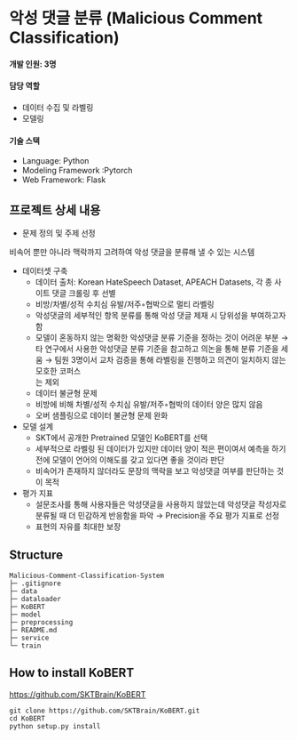 # 악성 댓글 분류 (Malicious Comment Classification)

#### 개발 인원: 3명

#### 담당 역할 
- 데이터 수집 및 라벨링
- 모델링

#### 기술 스택 
- Language: Python
- Modeling Framework :Pytorch
- Web Framework: Flask

## 프로젝트 상세 내용
- 문제 정의 및 주제 선정

비속어 뿐만 아니라 맥락까지 고려하여 악성 댓글을 분류해 낼 수 있는 시스템
- 데이터셋 구축
    - 데이터 출처: Korean HateSpeech Dataset, APEACH Datasets, 각 종 사이트 댓글 크롤링 후 선별
    - 비방/차별/성적 수치심 유발/저주◦협박으로 멀티 라벨링
    - 악성댓글의 세부적인 항목 분류를 통해 악성 댓글 제재 시 당위성을 부여하고자 함
    - 모델이 혼동하지 않는 명확한 악성댓글 분류 기준을 정하는 것이 어려운 부분
      → 타 연구에서 사용한 악성댓글 분류 기준을 참고하고 의논을 통해 분류 기준을 세움
      → 팀원 3명이서 교차 검증을 통해 라벨링을 진행하고 의견이 일치하지 않는 모호한 코퍼스  
          는 제외
    - 데이터 불균형 문제
    - 비방에 비해 차별/성적 수치심 유발/저주◦협박의 데이터 양은 많지 않음
    - 오버 샘플링으로 데이터 불균형 문제 완화
- 모델 설계
    - SKT에서 공개한 Pretrained 모델인 KoBERT를 선택
    - 세부적으로 라벨링 된 데이터가 있지만 데이터 양이 적은 편이여서 예측을 하기전에 모델이 언어의 이해도를 갖고 있다면 좋을 것이라 판단
    - 비속어가 존재하지 않더라도 문장의 맥락을 보고 악성댓글 여부를 판단하는 것이 목적
- 평가 지표
    - 설문조사를 통해 사용자들은 악성댓글을 사용하지 않았는데 악성댓글 작성자로 분류될 때
    더 민감하게 반응함을 파악  → Precision을 주요 평가 지표로 선정
    - 표현의 자유를 최대한 보장


## Structure
```
Malicious-Comment-Classification-System
├─ .gitignore
├─ data
├─ dataloader
├─ KoBERT
├─ model
├─ preprocessing
├─ README.md
├─ service
└─ train
```

## How to install KoBERT 
https://github.com/SKTBrain/KoBERT

```
git clone https://github.com/SKTBrain/KoBERT.git
cd KoBERT
python setup.py install
```
